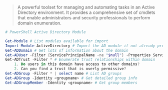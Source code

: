> A powerful toolset for managing and automating tasks in an Active Directory environment. It provides a comprehensive set of cmdlets that enable administrators and security professionals to perform domain enumeration.


```powershell
# PowerShell Active Directory Module

Get-Module # List modules available for import
Import-Module ActiveDirectory # Import the AD module if not already present
Get-ADDomain # Get lots of information about the domain
Get-ADUser -Filter {ServicePrincipalName -ne "$null"} -Properties ServicePrincipalName # Get Kerberoastable users (Service Accounts)
Get-ADTrust -Filter * # Enumerate trust relationships within domain
	1. Do users in this domain have access to other domains?
	2. Can you find a trust that is overly permissive?
Get-ADGroup -Filter * | select name # List AD groups
Get-ADGroup -Identity <groupname> # Get detailed group info
Get-ADGroupMember -Identity <groupname> # Get group members
```